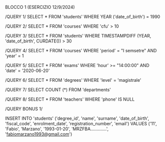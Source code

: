 BLOCCO 1 (ESERCIZIO 12/9/2024)

/QUERY 1/
SELECT *
FROM 'students'
WHERE YEAR ('date_of_birth')  = 1990

/QUERY 2/
SELECT *
FROM 'courses'
WHERE 'cfu' > 10

/QUERY 3/
SELECT *
FROM 'students'
WHERE TIMESTAMPDIFF (YEAR, 'date_of_birth', CURDATE()) > 30

/QUERY 4/
SELECT *
FROM 'courses'
WHERE 'period' = "I semsetre"
AND 'year' = 1

/QUERY 5/
SELECT *
FROM 'exams'
WHERE 'hour' >= "14:00:00"
AND 'date' = '2020-06-20'

/QUERY 6/
SELECT *
FROM 'degrees'
WHERE 'level' = 'magistrale'

/QUERY 7/
SELECT COUNT (*)
FROM 'departments'

/QUERY 8/
SELECT *
FROM 'teachers'
WHERE 'phone' IS NULL 

/QUERY BONUS 1/

INSERT INTO 'students' ('degree_id', 'name', 'surname', 'date_of_birth', 'fiscal_code', 'enrolment_date', 'registration_number', 'email') VALUES ('11', 'Fabio', 'Marzano', '1993-01-20', 'MRZFBA.............', 'fabiomarzano1993@gmail.com')